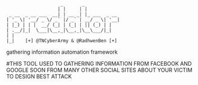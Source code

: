                         _       _             
	                   | |     | |
	 _ __  _ __ ___  __| | __ _| |_ ___  _ __ 
	| '_ \| '__/ _ \/ _` |/ _` | __/ _ \| '__|
	| |_) | | |  __/ (_| | (_| | || (_) | |
	| .__/|_|  \___|\__,_|\__,_|\__\___/|_|
	| |
	|_|    [+] @TNCyberArmy & @RadhwenBen [+]



gathering information automation framework

#THIS TOOL USED TO GATHERING INFORMATION FROM FACEBOOK AND GOOGLE SOON FROM MANY OTHER SOCIAL SITES  ABOUT YOUR VICTIM TO DESIGN BEST ATTACK




















